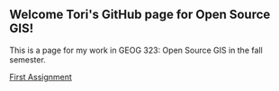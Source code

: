## Welcome Tori's GitHub page for Open Source GIS!

This is a page for my work in GEOG 323: Open Source GIS in the fall semester. 

[First Assignment](assignment1)


